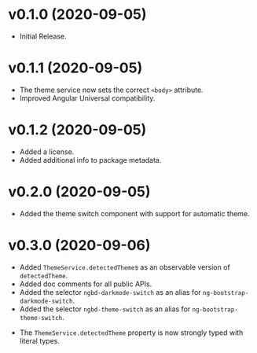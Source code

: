 # v0.1.0 (2020-09-05)

+ Initial Release.

# v0.1.1 (2020-09-05)

* The theme service now sets the correct `<body>` attribute.
* Improved Angular Universal compatibility.

# v0.1.2 (2020-09-05)

+ Added a license.
+ Added additional info to package metadata.

# v0.2.0 (2020-09-05)

+ Added the theme switch component with support for automatic theme.

# v0.3.0 (2020-09-06)

+ Added `ThemeService.detectedTheme$` as an observable version of `detectedTheme`.
+ Added doc comments for all public APIs.
+ Added the selector `ngbd-darkmode-switch` as an alias for `ng-bootstrap-darkmode-switch`.
+ Added the selector `ngbd-theme-switch` as an alias for `ng-bootstrap-theme-switch`.
* The `ThemeService.detectedTheme` property is now strongly typed with literal types.
